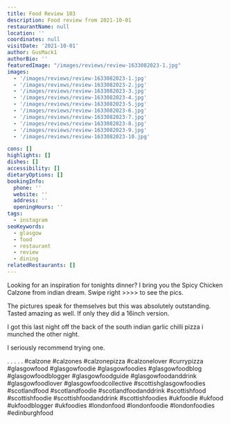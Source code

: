 ```yaml
---
title: Food Review 103
description: Food review from 2021-10-01
restaurantName: null
location: ''
coordinates: null
visitDate: '2021-10-01'
author: GusMack1
authorBio: ''
featuredImage: "/images/reviews/review-1633082023-1.jpg"
images:
  - '/images/reviews/review-1633082023-1.jpg'
  - '/images/reviews/review-1633082023-2.jpg'
  - '/images/reviews/review-1633082023-3.jpg'
  - '/images/reviews/review-1633082023-4.jpg'
  - '/images/reviews/review-1633082023-5.jpg'
  - '/images/reviews/review-1633082023-6.jpg'
  - '/images/reviews/review-1633082023-7.jpg'
  - '/images/reviews/review-1633082023-8.jpg'
  - '/images/reviews/review-1633082023-9.jpg'
  - '/images/reviews/review-1633082023-10.jpg'

cons: []
highlights: []
dishes: []
accessibility: []
dietaryOptions: []
bookingInfo:
  phone: ''
  website: ''
  address: ''
  openingHours: ''
tags:
  - instagram
seoKeywords:
  - glasgow
  - food
  - restaurant
  - review
  - dining
relatedRestaurants: []
---
```

Looking for an inspiration for tonights dinner? I bring you the Spicy Chicken Calzone from indian dream. Swipe right >>>> to see the pics.

The pictures speak for themselves but this was absolutely outstanding. Tasted amazing as well. If only they did a 16inch version.

I got this last night off the back of the south indian garlic chilli pizza i munched the other night.

I seriously recommend trying one.

 
.
.
.
.
.
#calzone #calzones #calzonepizza #calzonelover #currypizza #glasgowfood #glasgowfoodie #glasgowfoodies #glasgowfoodblog #glasgowfoodblogger #glasgowfoodguide #glasgowfoodanddrink #glasgowfoodlover #glasgowfoodcollective #scottishglasgowfoodies #scotlandfood #scotlandfoodie #scotlandfoodanddrink #scottishfood #scottishfoodie #scottishfoodanddrink #scottishfoodies #ukfoodie #ukfood #ukfoodblogger #ukfoodies #londonfood #londonfoodie #londonfoodies #edinburghfood
